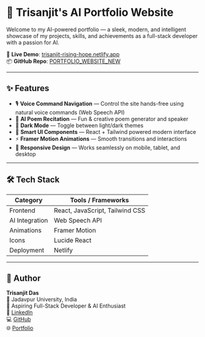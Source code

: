 # 💼 Trisanjit's AI Portfolio Website

Welcome to my AI-powered portfolio — a sleek, modern, and intelligent showcase of my projects, skills, and achievements as a full-stack developer with a passion for AI.

🔗 **Live Demo**: [trisanjit-rising-hope.netlify.app](https://trisanjit-rising-hope.netlify.app)  
📦 **GitHub Repo**: [PORTFOLIO_WEBSITE_NEW](https://github.com/TrisanjitrisingSD/PORTFOLIO_WEBSITE_NEW)

---

## ✨ Features

- 🎙️ **Voice Command Navigation** — Control the site hands-free using natural voice commands (Web Speech API)
- 📜 **AI Poem Recitation** — Fun & creative poem generator and speaker
- 🌙 **Dark Mode** — Toggle between light/dark themes
- 🧠 **Smart UI Components** — React + Tailwind powered modern interface
- ⚡ **Framer Motion Animations** — Smooth transitions and interactions
- 📱 **Responsive Design** — Works seamlessly on mobile, tablet, and desktop

---

## 🛠️ Tech Stack

| Category         | Tools / Frameworks                     |
|------------------|----------------------------------------|
| Frontend         | React, JavaScript, Tailwind CSS        |
| AI Integration   | Web Speech API                         |
| Animations       | Framer Motion                          |
| Icons            | Lucide React                           |
| Deployment       | Netlify                                |

---

## 👤 Author

**Trisanjit Das**  
📍 Jadavpur University, India  
💼 Aspiring Full-Stack Developer & AI Enthusiast  
🔗 [LinkedIn](https://www.linkedin.com/in/TrisanjitrisingSD)  
💻 [GitHub](https://github.com/TrisanjitrisingSD)  
🌐 [Portfolio](https://trisanjit-rising-hope.netlify.app)